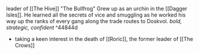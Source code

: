 leader of [[The Hive]]
"The Bullfrog"
Grew up as an urchin in the [[Dagger Isles]]. He learned all the secrets of vice and smuggling as he worked his way up the ranks of every gang along
the trade routes to Doskvol. 
*bold, strategic, confident* ^44844d

- taking a keen interest in the death of [[Roric]], the former leader of [[The Crows]]